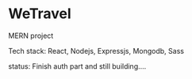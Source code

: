 # WeTravel
MERN project 

Tech stack: React, Nodejs, Expressjs, Mongodb, Sass

status: Finish auth part and still building....
